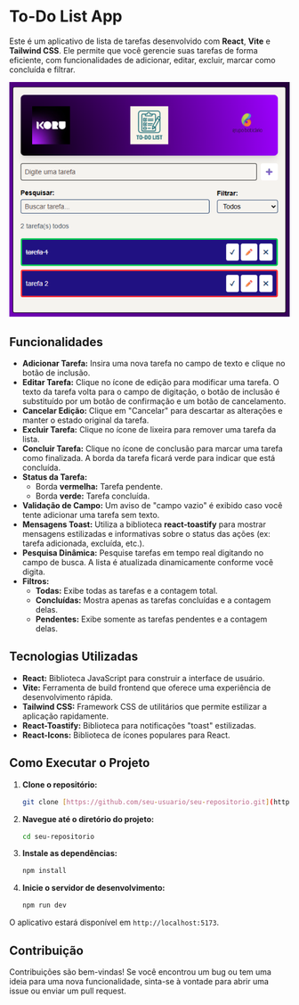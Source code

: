 # To-Do List App

Este é um aplicativo de lista de tarefas desenvolvido com **React**, **Vite** e **Tailwind CSS**. Ele permite que você gerencie suas tarefas de forma eficiente, com funcionalidades de adicionar, editar, excluir, marcar como concluída e filtrar.

![Imagem de demonstração do aplicativo](./src/assets/mockup.png)

## Funcionalidades

- **Adicionar Tarefa:** Insira uma nova tarefa no campo de texto e clique no botão de inclusão.
- **Editar Tarefa:** Clique no ícone de edição para modificar uma tarefa. O texto da tarefa volta para o campo de digitação, o botão de inclusão é substituído por um botão de confirmação e um botão de cancelamento.
- **Cancelar Edição:** Clique em "Cancelar" para descartar as alterações e manter o estado original da tarefa.
- **Excluir Tarefa:** Clique no ícone de lixeira para remover uma tarefa da lista.
- **Concluir Tarefa:** Clique no ícone de conclusão para marcar uma tarefa como finalizada. A borda da tarefa ficará verde para indicar que está concluída.
- **Status da Tarefa:**
  - Borda **vermelha:** Tarefa pendente.
  - Borda **verde:** Tarefa concluída.
- **Validação de Campo:** Um aviso de "campo vazio" é exibido caso você tente adicionar uma tarefa sem texto.
- **Mensagens Toast:** Utiliza a biblioteca **react-toastify** para mostrar mensagens estilizadas e informativas sobre o status das ações (ex: tarefa adicionada, excluída, etc.).
- **Pesquisa Dinâmica:** Pesquise tarefas em tempo real digitando no campo de busca. A lista é atualizada dinamicamente conforme você digita.
- **Filtros:**
  - **Todas:** Exibe todas as tarefas e a contagem total.
  - **Concluídas:** Mostra apenas as tarefas concluídas e a contagem delas.
  - **Pendentes:** Exibe somente as tarefas pendentes e a contagem delas.

## Tecnologias Utilizadas

- **React:** Biblioteca JavaScript para construir a interface de usuário.
- **Vite:** Ferramenta de build frontend que oferece uma experiência de desenvolvimento rápida.
- **Tailwind CSS:** Framework CSS de utilitários que permite estilizar a aplicação rapidamente.
- **React-Toastify:** Biblioteca para notificações "toast" estilizadas.
- **React-Icons:** Biblioteca de ícones populares para React.

## Como Executar o Projeto

1.  **Clone o repositório:**
    ```bash
    git clone [https://github.com/seu-usuario/seu-repositorio.git](https://github.com/seu-usuario/seu-repositorio.git)
    ```

2.  **Navegue até o diretório do projeto:**
    ```bash
    cd seu-repositorio
    ```

3.  **Instale as dependências:**
    ```bash
    npm install
    ```

4.  **Inicie o servidor de desenvolvimento:**
    ```bash
    npm run dev
    ```

O aplicativo estará disponível em `http://localhost:5173`.

## Contribuição

Contribuições são bem-vindas! Se você encontrou um bug ou tem uma ideia para uma nova funcionalidade, sinta-se à vontade para abrir uma issue ou enviar um pull request.